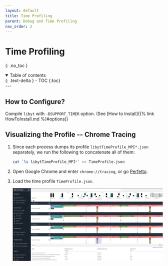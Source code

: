 ```yaml
---
layout: default
title: Time Profiling
parent: Debug and Time Profiling
nav_order: 2
---
```

# Time Profiling
{: .no_toc }
<details open markdown="block">
  <summary>
    Table of contents
  </summary>
  {: .text-delta }
- TOC
{:toc}
</details>
---

## How to Configure?

Compile `libyt` with `-DSUPPORT_TIMER` option. (See [How to Install]({% link HowToInstall.md %}#options))

## Visualizing the Profile -- Chrome Tracing
1. Since each process dumps its profile `libytTimeProfile_MPI*.json` separately, we run the following to concatenate all of them:
   ```bash
   cat `ls libytTimeProfile_MPI*` >> TimeProfile.json
   ```
2. Open Google Chrome and enter `chrome://tracing`, or go [Perfetto](https://ui.perfetto.dev/).
3. Load the time profile `TimeProfile.json`.
   
   ![](../assets/imgs/TracingTimeProfile.png)

